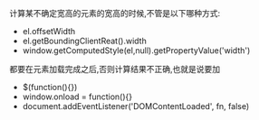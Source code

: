 计算某不确定宽高的元素的宽高的时候,不管是以下哪种方式:

- el.offsetWidth
- el.getBoundingClientReat().width
- window.getComputedStyle(el,null).getPropertyValue('width')

都要在元素加载完成之后,否则计算结果不正确,也就是说要加

- $(function(){})
- window.onload = function(){}
- document.addEventListener('DOMContentLoaded', fn, false)